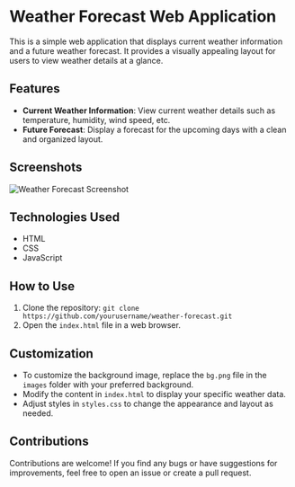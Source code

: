# Weather Forecast Web Application

This is a simple web application that displays current weather information and a future weather forecast. It provides a visually appealing layout for users to view weather details at a glance.

## Features

- **Current Weather Information**: View current weather details such as temperature, humidity, wind speed, etc.
- **Future Forecast**: Display a forecast for the upcoming days with a clean and organized layout.

## Screenshots

![Weather Forecast Screenshot](Screenshot(98).png)

## Technologies Used

- HTML
- CSS
- JavaScript 

## How to Use

1. Clone the repository: `git clone https://github.com/yourusername/weather-forecast.git`
2. Open the `index.html` file in a web browser.

## Customization

- To customize the background image, replace the `bg.png` file in the `images` folder with your preferred background.
- Modify the content in `index.html` to display your specific weather data.
- Adjust styles in `styles.css` to change the appearance and layout as needed.

## Contributions

Contributions are welcome! If you find any bugs or have suggestions for improvements, feel free to open an issue or create a pull request.

